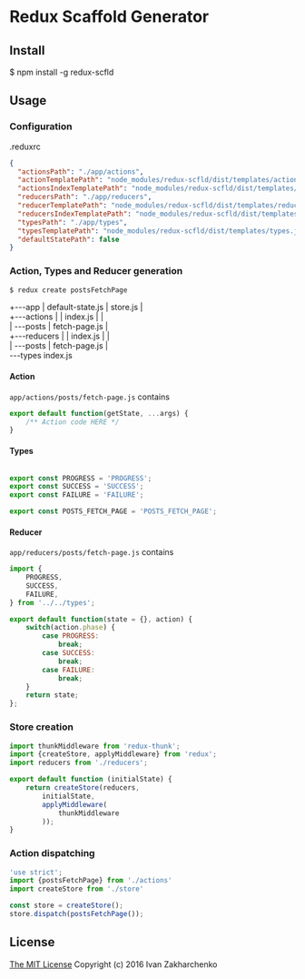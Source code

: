Redux Scaffold Generator
====================

## Install
 $ npm install -g redux-scfld

## Usage

### Configuration
.reduxrc
``` json
{
  "actionsPath": "./app/actions",
  "actionTemplatePath": "node_modules/redux-scfld/dist/templates/action.jst",
  "actionsIndexTemplatePath": "node_modules/redux-scfld/dist/templates/action-index.jst",
  "reducersPath": "./app/reducers",
  "reducerTemplatePath": "node_modules/redux-scfld/dist/templates/reducer.jst",
  "reducersIndexTemplatePath": "node_modules/redux-scfld/dist/templates/reducer-index.jst",
  "typesPath": "./app/types",
  "typesTemplatePath": "node_modules/redux-scfld/dist/templates/types.jst",
  "defaultStatePath": false
}
```
### Action, Types and Reducer generation

``` bash
$ redux create postsFetchPage
```

+---app
    |   default-state.js
    |   store.js
    |   
    +---actions
    |   |   index.js
    |   |   
    |   \---posts
    |           fetch-page.js
    |           
    +---reducers
    |   |   index.js
    |   |   
    |   \---posts
    |           fetch-page.js
    |           
    \---types
            index.js
        

#### Action
`app/actions/posts/fetch-page.js` contains
``` javascript
export default function(getState, ...args) {
    /** Action code HERE */
}
```
#### Types
``` javascript

export const PROGRESS = 'PROGRESS';
export const SUCCESS = 'SUCCESS';
export const FAILURE = 'FAILURE';

export const POSTS_FETCH_PAGE = 'POSTS_FETCH_PAGE';
```
#### Reducer
`app/reducers/posts/fetch-page.js` contains
``` javascript
import {
    PROGRESS,
    SUCCESS,
    FAILURE,
} from '../../types';

export default function(state = {}, action) {
    switch(action.phase) {
        case PROGRESS:
            break;
        case SUCCESS:
            break;
        case FAILURE:
            break;
    }
    return state;
};
```
### Store creation
``` javascript
import thunkMiddleware from 'redux-thunk';
import {createStore, applyMiddleware} from 'redux';
import reducers from './reducers';

export default function (initialState) {
    return createStore(reducers,
        initialState,
        applyMiddleware(
            thunkMiddleware
        ));
}
```

### Action dispatching
``` javascript
'use strict';
import {postsFetchPage} from './actions'
import createStore from './store'

const store = createStore();
store.dispatch(postsFetchPage());
```


## License
[The MIT License](http://opensource.org/licenses/MIT)
Copyright (c) 2016 Ivan Zakharchenko